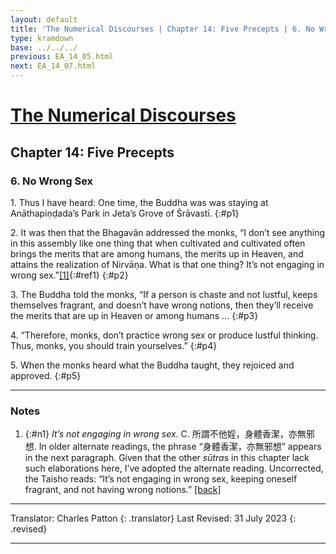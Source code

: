 ```yaml
---
layout: default
title: 'The Numerical Discourses | Chapter 14: Five Precepts | 6. No Wrong Sex'
type: kramdown
base: ../../../
previous: EA_14_05.html
next: EA_14_07.html
---
```


# [The Numerical Discourses](../index.html)
## Chapter 14: Five Precepts
### 6. No Wrong Sex

1\. Thus I have heard: One time, the Buddha was was staying at Anāthapiṇḍada’s Park in Jeta’s Grove of Śrāvastī.
{:#p1}

2\. It was then that the Bhagavān addressed the monks, “I don’t see anything in this assembly like one thing that when cultivated and cultivated often brings the merits that are among humans, the merits up in Heaven, and attains the realization of Nirvāṇa. What is that one thing? It’s not engaging in wrong sex.”[\[1\]](#n1){:#ref1}
{:#p2}

3\. The Buddha told the monks, “If a person is chaste and not lustful, keeps themselves fragrant, and doesn’t have wrong notions, then they’ll receive the merits that are up in Heaven or among humans …
{:#p3}

4\. “Therefore, monks, don’t practice wrong sex or produce lustful thinking. Thus, monks, you should train yourselves.”
{:#p4}

5\. When the monks heard what the Buddha taught, they rejoiced and approved.
{:#p5}

---

### Notes

1. {:#n1} <em>It’s not engaging in wrong sex</em>. C. 所謂不他婬，身體香潔，亦無邪想. In older alternate readings, the phrase “身體香潔，亦無邪想” appears in the next paragraph. Given that the other <em>sūtra</em>s in this chapter lack such elaborations here, I’ve adopted the alternate reading. Uncorrected, the Taisho reads: “It’s not engaging in wrong sex, keeping oneself fragrant, and not having wrong notions.” [\[back\]](#ref1)

---

Translator: Charles Patton
{: .translator}
Last Revised: 31 July 2023
{: .revised}

---